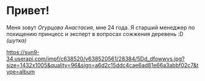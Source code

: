 # Привет!

Меня зовут *Огурцова Анастасия*, мне 24 года. 
Я старший менеджер по похищению принцесс и эксперт в вопросах сожжения деревень :D
_(шутка)_

https://sun9-34.userapi.com/impf/c638520/v638520561/28384/5Dd_dfowwvs.jpg?size=1432x1005&quality=96&sign=a6d2c15ddc4cae6ad81e66a3abbf02c7&type=album
